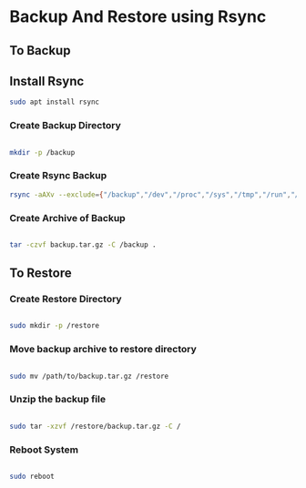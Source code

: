 # Backup And Restore using Rsync

## To Backup

## Install Rsync
```bash
sudo apt install rsync

```

### Create Backup Directory

```bash

mkdir -p /backup

```

### Create Rsync Backup

```bash
rsync -aAXv --exclude={"/backup","/dev","/proc","/sys","/tmp","/run","/mnt","/media","/lost+found"} / /backup/

```

### Create Archive of Backup

```bash

tar -czvf backup.tar.gz -C /backup .

```

## To Restore

### Create Restore Directory

```bash

sudo mkdir -p /restore

```

### Move backup archive to restore directory

```bash

sudo mv /path/to/backup.tar.gz /restore

```

### Unzip the backup file

```bash

sudo tar -xzvf /restore/backup.tar.gz -C /


```

### Reboot System

```bash

sudo reboot

```